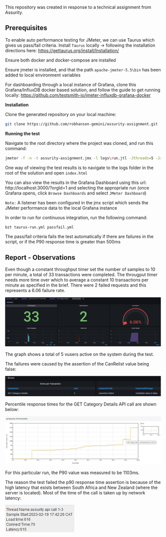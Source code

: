 
This repository was created in response to a technical assignment from Assurity.

## Prerequisites

To enable auto performance testing for JMeter, we can use Taurus which gives us pass/fail criteria.
Install `Taurus` locally -> following the installation directions here: https://gettaurus.org/install/Installation/

Ensure both docker and docker-compose are installed

Ensure jmeter is installed, and that the path `apache-jmeter-5.5\bin` has been added to local environment variables

For dashboarding through a local instance of Grafana, clone this Grafana/InfluxDB docker based solution, and follow the guide to get running locally:
https://github.com/testsmith-io/jmeter-influxdb-grafana-docker


**Installation**

Clone the generated repository on your local machine:

```bash
git clone https://github.com/robhansen-gemini/assurity-assignment.git
```

**Running the test**

Navigate to the root directory where the project was cloned, and run this command:

```bash
jmeter -f -n -t assurity-assignment.jmx -l logs\run.jtl -Jthreads=5 -Jrampup=5 -Jduration=60 -Jthroughput=10.0 -e -o logs
```

One way of viewing the test results is to navigate to the logs folder in the root of the solution and open `index.html`


You can also view the results in the Grafana Dashboard using this url: http://localhost:3000/?orgId=1 and selecting the appropriate run (once Grafana opens, click `Browse Dashboards` and select `JMeter Dashboard`)

`Note:` A listener has been configured in the jmx script which sends the JMeter performance data to the local Grafana instance


In order to run for continuous integration, run the following command:
```bash
bzt taurus-run.yml passfail.yml
```

The pass/fail criteria fails the test automatically if there are failures in the script, or if the P90 response time is greater than 500ms

## Report - Observations

Even though a constant throughput timer set the number of samples to 10 per minute, a total of 33 transactions were completed.
The througput timer needs more time over which to average a constant 10 transactions per minute as specified in the brief.
There were 2 failed requests and this represents a 6.06 failure rate.

  ![](report/graph-1.png)

The graph shows a total of 5 vusers active on the system during the test.

The failures were caused by the assertion of the CanRelist value being false:

  ![](report/graph-2.png)

Percentile response times for the GET Category Details API call are shown below:

  ![](report/graph-3.png)

For this particular run, the P90 value was measured to be 1103ms.

The reason the test failed the p90 response time assertion is because of the high latency that exists between South Africa and New Zealand (where the server is located).
Most of the time of the call is taken up by network latency:

  ![](report/graph-4.png)





